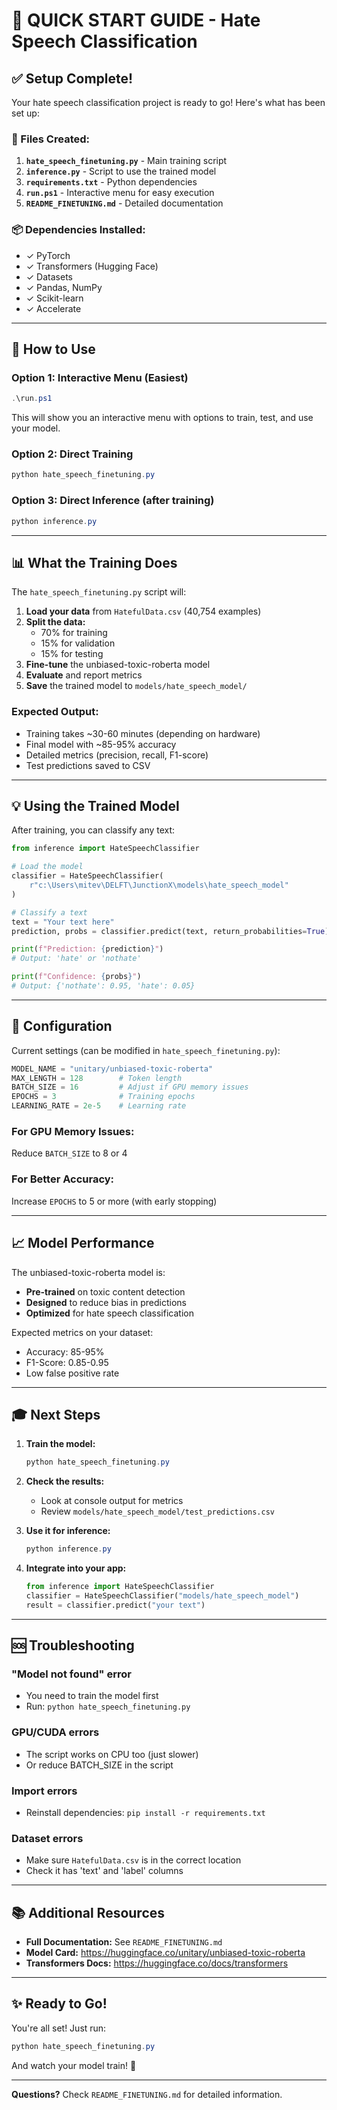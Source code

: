 # 🚀 QUICK START GUIDE - Hate Speech Classification

## ✅ Setup Complete!

Your hate speech classification project is ready to go! Here's what has been set up:

### 📁 Files Created:
1. **`hate_speech_finetuning.py`** - Main training script
2. **`inference.py`** - Script to use the trained model
3. **`requirements.txt`** - Python dependencies
4. **`run.ps1`** - Interactive menu for easy execution
5. **`README_FINETUNING.md`** - Detailed documentation

### 📦 Dependencies Installed:
- ✓ PyTorch
- ✓ Transformers (Hugging Face)
- ✓ Datasets
- ✓ Pandas, NumPy
- ✓ Scikit-learn
- ✓ Accelerate

---

## 🎯 How to Use

### Option 1: Interactive Menu (Easiest)
```powershell
.\run.ps1
```
This will show you an interactive menu with options to train, test, and use your model.

### Option 2: Direct Training
```powershell
python hate_speech_finetuning.py
```

### Option 3: Direct Inference (after training)
```powershell
python inference.py
```

---

## 📊 What the Training Does

The `hate_speech_finetuning.py` script will:

1. **Load your data** from `HatefulData.csv` (40,754 examples)
2. **Split the data:**
   - 70% for training
   - 15% for validation
   - 15% for testing
3. **Fine-tune** the unbiased-toxic-roberta model
4. **Evaluate** and report metrics
5. **Save** the trained model to `models/hate_speech_model/`

### Expected Output:
- Training takes ~30-60 minutes (depending on hardware)
- Final model with ~85-95% accuracy
- Detailed metrics (precision, recall, F1-score)
- Test predictions saved to CSV

---

## 💡 Using the Trained Model

After training, you can classify any text:

```python
from inference import HateSpeechClassifier

# Load the model
classifier = HateSpeechClassifier(
    r"c:\Users\mitev\DELFT\JunctionX\models\hate_speech_model"
)

# Classify a text
text = "Your text here"
prediction, probs = classifier.predict(text, return_probabilities=True)

print(f"Prediction: {prediction}")
# Output: 'hate' or 'nothate'

print(f"Confidence: {probs}")
# Output: {'nothate': 0.95, 'hate': 0.05}
```

---

## 🔧 Configuration

Current settings (can be modified in `hate_speech_finetuning.py`):

```python
MODEL_NAME = "unitary/unbiased-toxic-roberta"
MAX_LENGTH = 128        # Token length
BATCH_SIZE = 16         # Adjust if GPU memory issues
EPOCHS = 3              # Training epochs
LEARNING_RATE = 2e-5    # Learning rate
```

### For GPU Memory Issues:
Reduce `BATCH_SIZE` to 8 or 4

### For Better Accuracy:
Increase `EPOCHS` to 5 or more (with early stopping)

---

## 📈 Model Performance

The unbiased-toxic-roberta model is:
- **Pre-trained** on toxic content detection
- **Designed** to reduce bias in predictions
- **Optimized** for hate speech classification

Expected metrics on your dataset:
- Accuracy: 85-95%
- F1-Score: 0.85-0.95
- Low false positive rate

---

## 🎓 Next Steps

1. **Train the model:**
   ```powershell
   python hate_speech_finetuning.py
   ```

2. **Check the results:**
   - Look at console output for metrics
   - Review `models/hate_speech_model/test_predictions.csv`

3. **Use it for inference:**
   ```powershell
   python inference.py
   ```

4. **Integrate into your app:**
   ```python
   from inference import HateSpeechClassifier
   classifier = HateSpeechClassifier("models/hate_speech_model")
   result = classifier.predict("your text")
   ```

---

## 🆘 Troubleshooting

### "Model not found" error
- You need to train the model first
- Run: `python hate_speech_finetuning.py`

### GPU/CUDA errors
- The script works on CPU too (just slower)
- Or reduce BATCH_SIZE in the script

### Import errors
- Reinstall dependencies: `pip install -r requirements.txt`

### Dataset errors
- Make sure `HatefulData.csv` is in the correct location
- Check it has 'text' and 'label' columns

---

## 📚 Additional Resources

- **Full Documentation:** See `README_FINETUNING.md`
- **Model Card:** https://huggingface.co/unitary/unbiased-toxic-roberta
- **Transformers Docs:** https://huggingface.co/docs/transformers

---

## ✨ Ready to Go!

You're all set! Just run:

```powershell
python hate_speech_finetuning.py
```

And watch your model train! 🚀

---

**Questions?** Check `README_FINETUNING.md` for detailed information.
